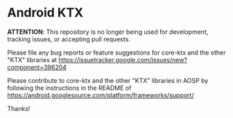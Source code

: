 Android KTX
===========

**ATTENTION**: This repository is no longer being used for development, tracking issues, or
accepting pull requests.

Please file any bug reports or feature suggestions for core-ktx and the other "KTX" libraries at
https://issuetracker.google.com/issues/new?component=396204

Please contribute to core-ktx and the other "KTX" libraries in AOSP by following the instructions
in the README of https://android.googlesource.com/platform/frameworks/support/

Thanks!
